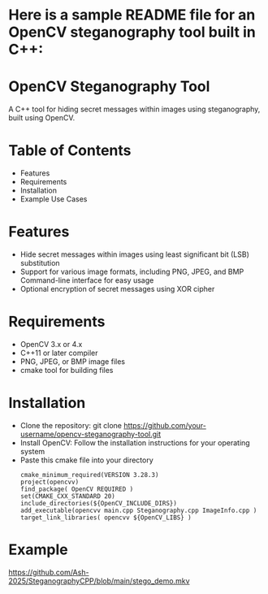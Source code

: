 # Here is a sample README file for an OpenCV steganography tool built in C++:
# OpenCV Steganography Tool
A C++ tool for hiding secret messages within images using steganography, built using OpenCV.
# Table of Contents
- Features
- Requirements
- Installation
- Example Use Cases
# Features
- Hide secret messages within images using least significant bit (LSB) substitution
- Support for various image formats, including PNG, JPEG, and BMP Command-line interface for easy usage
- Optional encryption of secret messages using XOR cipher

# Requirements
- OpenCV 3.x or 4.x
- C++11 or later compiler
- PNG, JPEG, or BMP image files
- cmake tool for building files

# Installation
- Clone the repository: git clone https://github.com/your-username/opencv-steganography-tool.git
- Install OpenCV: Follow the installation instructions for your operating system
- Paste this cmake file into your directory
    ```
    cmake_minimum_required(VERSION 3.28.3)
    project(opencvv)
    find_package( OpenCV REQUIRED )
    set(CMAKE_CXX_STANDARD 20)
    include_directories(${OpenCV_INCLUDE_DIRS})
    add_executable(opencvv main.cpp Steganography.cpp ImageInfo.cpp )
    target_link_libraries( opencvv ${OpenCV_LIBS} )
    ```
# Example
https://github.com/Ash-2025/SteganographyCPP/blob/main/stego_demo.mkv
